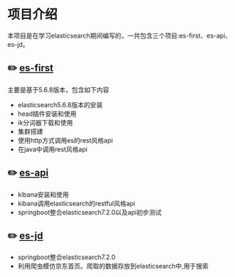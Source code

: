 # 项目介绍
本项目是在学习elasticsearch期间编写的，一共包含三个项目:es-first、es-api、es-jd。

## :pencil2: [es-first](https://github.com/xingdaomqb/elasticsearch/tree/master/es-first)
主要是基于5.6.8版本，包含如下内容
- elasticsearch5.6.8版本的安装
- head插件安装和使用
- ik分词器下载和使用
- 集群搭建
- 使用http方式调用es的rest风格api
- 在java中调用rest风格api

## :pencil2: [es-api](https://github.com/xingdaomqb/elasticsearch/tree/master/es-api)
- kibana安装和使用
- kibana调用elasticsearch的restful风格api
- springboot整合elasticsearch7.2.0以及api初步测试

## :pencil2: [es-jd](https://github.com/xingdaomqb/elasticsearch/tree/master/es-jd)
- springboot整合elasticsearch7.2.0
- 利用爬虫模仿京东首页。爬取的数据存放到elasticsearch中,用于搜索

